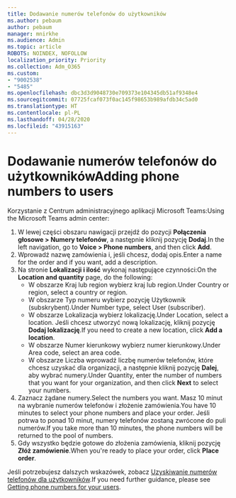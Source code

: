 ```yaml
---
title: Dodawanie numerów telefonów do użytkowników
ms.author: pebaum
author: pebaum
manager: mnirkhe
ms.audience: Admin
ms.topic: article
ROBOTS: NOINDEX, NOFOLLOW
localization_priority: Priority
ms.collection: Adm_O365
ms.custom:
- "9002538"
- "5485"
ms.openlocfilehash: dbc3d3d9048730e709373e104345db51af9348e4
ms.sourcegitcommit: 07725fcaf073f0ac145f98653b989afdb34c5ad0
ms.translationtype: HT
ms.contentlocale: pl-PL
ms.lasthandoff: 04/28/2020
ms.locfileid: "43915163"
---
```

# <a name="adding-phone-numbers-to-users"></a><span data-ttu-id="588ae-102">Dodawanie numerów telefonów do użytkowników</span><span class="sxs-lookup"><span data-stu-id="588ae-102">Adding phone numbers to users</span></span>

<span data-ttu-id="588ae-103">Korzystanie z Centrum administracyjnego aplikacji Microsoft Teams:</span><span class="sxs-lookup"><span data-stu-id="588ae-103">Using the Microsoft Teams admin center:</span></span>

1. <span data-ttu-id="588ae-104">W lewej części obszaru nawigacji przejdź do pozycji **Połączenia głosowe > Numery telefonów**, a następnie kliknij pozycję **Dodaj**.</span><span class="sxs-lookup"><span data-stu-id="588ae-104">In the left navigation, go to **Voice > Phone numbers**, and then click **Add**.</span></span>
2. <span data-ttu-id="588ae-105">Wprowadź nazwę zamówienia i, jeśli chcesz, dodaj opis.</span><span class="sxs-lookup"><span data-stu-id="588ae-105">Enter a name for the order and if you want, add a description.</span></span>
3. <span data-ttu-id="588ae-106">Na stronie **Lokalizacji i ilość** wykonaj następujące czynności:</span><span class="sxs-lookup"><span data-stu-id="588ae-106">On the **Location and quantity** page, do the following:</span></span>
    - <span data-ttu-id="588ae-107">W obszarze Kraj lub region wybierz kraj lub region.</span><span class="sxs-lookup"><span data-stu-id="588ae-107">Under Country or region, select a country or region.</span></span>
    - <span data-ttu-id="588ae-108">W obszarze Typ numeru wybierz pozycję Użytkownik (subskrybent).</span><span class="sxs-lookup"><span data-stu-id="588ae-108">Under Number type, select User (subscriber).</span></span>
    - <span data-ttu-id="588ae-109">W obszarze Lokalizacja wybierz lokalizację.</span><span class="sxs-lookup"><span data-stu-id="588ae-109">Under Location, select a location.</span></span> <span data-ttu-id="588ae-110">Jeśli chcesz utworzyć nową lokalizację, kliknij pozycję **Dodaj lokalizację**.</span><span class="sxs-lookup"><span data-stu-id="588ae-110">If you need to create a new location, click **Add a location**.</span></span>
    - <span data-ttu-id="588ae-111">W obszarze Numer kierunkowy wybierz numer kierunkowy.</span><span class="sxs-lookup"><span data-stu-id="588ae-111">Under Area code, select an area code.</span></span>
    - <span data-ttu-id="588ae-112">W obszarze Liczba wprowadź liczbę numerów telefonów, które chcesz uzyskać dla organizacji, a następnie kliknij pozycję **Dalej**, aby wybrać numery.</span><span class="sxs-lookup"><span data-stu-id="588ae-112">Under Quantity, enter the number of numbers that you want for your organization, and then click **Next** to select your numbers.</span></span>
4. <span data-ttu-id="588ae-113">Zaznacz żądane numery.</span><span class="sxs-lookup"><span data-stu-id="588ae-113">Select the numbers you want.</span></span> <span data-ttu-id="588ae-114">Masz 10 minut na wybranie numerów telefonów i złożenie zamówienia.</span><span class="sxs-lookup"><span data-stu-id="588ae-114">You have 10 minutes to select your phone numbers and place your order.</span></span> <span data-ttu-id="588ae-115">Jeśli potrwa to ponad 10 minut, numery telefonów zostaną zwrócone do puli numerów.</span><span class="sxs-lookup"><span data-stu-id="588ae-115">If you take more than 10 minutes, the phone numbers will be returned to the pool of numbers.</span></span>
5. <span data-ttu-id="588ae-116">Gdy wszystko będzie gotowe do złożenia zamówienia, kliknij pozycję **Złóż zamówienie**.</span><span class="sxs-lookup"><span data-stu-id="588ae-116">When you're ready to place your order, click **Place order**.</span></span>

<span data-ttu-id="588ae-117">Jeśli potrzebujesz dalszych wskazówek, zobacz [Uzyskiwanie numerów telefonów dla użytkowników](https://docs.microsoft.com/microsoftteams/getting-phone-numbers-for-your-users).</span><span class="sxs-lookup"><span data-stu-id="588ae-117">If you need further guidance, please see [Getting phone numbers for your users](https://docs.microsoft.com/microsoftteams/getting-phone-numbers-for-your-users).</span></span>

